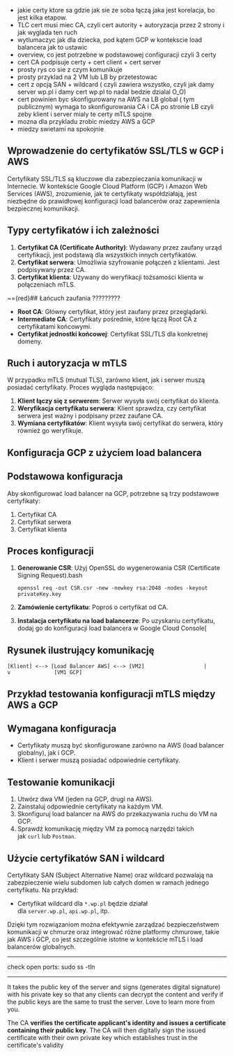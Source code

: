 
- jakie certy ktore sa gdzie jak sie ze soba łączą jaka jest korelacja, bo jest kilka etapow.
- TLC cert musi miec CA, czyli cert autority + autoryzacja przez 2 strony i jak wyglada ten ruch
- wytlumaczyc jak dla dziecka, pod kątem GCP w kontekscie load balancera jak to ustawic
- overview, co jest potrzebne w podstawowej configuracji czyli 3 certy
- cert CA podpisuje certy + cert client + cert server
- prosty rys co sie z czym komunikuje
- prosty przyklad na 2 VM lub LB by przetestowac
- cert z opcją SAN + wildcard ( czyli zawiera wszystko, czyli jak damy server wp.pl i damy cert wp.pl to nadal bedzie dzialal O_O)
- cert powinien byc skonfigurowany na AWS na LB global ( tym publicznym) wymaga to skonfigurowania CA i CA po stronie LB czyli zeby klient i server mialy te certy mTLS spojne
- mozna dla przykladu zrobic miedzy AWS a GCP
- miedzy swietami na spokojnie




## Wprowadzenie do certyfikatów SSL/TLS w GCP i AWS

Certyfikaty SSL/TLS są kluczowe dla zabezpieczania komunikacji w Internecie. W kontekście Google Cloud Platform (GCP) i Amazon Web Services (AWS), zrozumienie, jak te certyfikaty współdziałają, jest niezbędne do prawidłowej konfiguracji load balancerów oraz zapewnienia bezpiecznej komunikacji.

## Typy certyfikatów i ich zależności

1. **Certyfikat CA (Certificate Authority)**: Wydawany przez zaufany urząd certyfikacji, jest podstawą dla wszystkich innych certyfikatów.
2. **Certyfikat serwera**: Umożliwia szyfrowanie połączeń z klientami. Jest podpisywany przez CA.
3. **Certyfikat klienta**: Używany do weryfikacji tożsamości klienta w połączeniach mTLS.

~={red}## Łańcuch zaufania ?????????

- **Root CA**: Główny certyfikat, który jest zaufany przez przeglądarki.
- **Intermediate CA**: Certyfikaty pośrednie, które łączą Root CA z certyfikatami końcowymi.
- **Certyfikat jednostki końcowej**: Certyfikat SSL/TLS dla konkretnej domeny.

## Ruch i autoryzacja w mTLS

W przypadku mTLS (mutual TLS), zarówno klient, jak i serwer muszą posiadać certyfikaty. Proces wygląda następująco:

1. **Klient łączy się z serwerem**: Serwer wysyła swój certyfikat do klienta.
2. **Weryfikacja certyfikatu serwera**: Klient sprawdza, czy certyfikat serwera jest ważny i podpisany przez zaufane CA.
3. **Wymiana certyfikatów**: Klient wysyła swój certyfikat do serwera, który również go weryfikuje.

## Konfiguracja GCP z użyciem load balancera

## Podstawowa konfiguracja

Aby skonfigurować load balancer na GCP, potrzebne są trzy podstawowe certyfikaty:

1. Certyfikat CA
2. Certyfikat serwera
3. Certyfikat klienta

## Proces konfiguracji

1. **Generowanie CSR**: Użyj OpenSSL do wygenerowania CSR (Certificate Signing Request).bash
    
    `openssl req -out CSR.csr -new -newkey rsa:2048 -nodes -keyout privateKey.key`
    
2. **Zamówienie certyfikatu**: Poproś o certyfikat od CA.
3. **Instalacja certyfikatu na load balancerze**: Po uzyskaniu certyfikatu, dodaj go do konfiguracji load balancera w Google Cloud Console[
## Rysunek ilustrujący komunikację


`[Klient] <--> [Load Balancer AWS] <--> [VM2]                   |                  v              [VM1 GCP]`

## Przykład testowania konfiguracji mTLS między AWS a GCP

## Wymagana konfiguracja

- Certyfikaty muszą być skonfigurowane zarówno na AWS (load balancer globalny), jak i GCP.
- Klient i serwer muszą posiadać odpowiednie certyfikaty.

## Testowanie komunikacji

1. Utwórz dwa VM (jeden na GCP, drugi na AWS).
2. Zainstaluj odpowiednie certyfikaty na każdym VM.
3. Skonfiguruj load balancer na AWS do przekazywania ruchu do VM na GCP.
4. Sprawdź komunikację między VM za pomocą narzędzi takich jak `curl` lub `Postman`.

## Użycie certyfikatów SAN i wildcard

Certyfikaty SAN (Subject Alternative Name) oraz wildcard pozwalają na zabezpieczenie wielu subdomen lub całych domen w ramach jednego certyfikatu. Na przykład:

- Certyfikat wildcard dla `*.wp.pl` będzie działał dla `server.wp.pl`, `api.wp.pl`, itp.

Dzięki tym rozwiązaniom można efektywnie zarządzać bezpieczeństwem komunikacji w chmurze oraz integrować różne platformy chmurowe, takie jak AWS i GCP, co jest szczególnie istotne w kontekście mTLS i load balancerów globalnych.

***

 check open ports: 
 sudo ss -tln


***
It takes the public key of the server and signs (generates digital signature) with his private key so that any clients can decrypt the content and verify if the public keys are the same to trust the server. Love to learn more from you.


The CA **verifies the certificate applicant's identity and issues a certificate containing their public key**. The CA will then digitally sign the issued certificate with their own private key which establishes trust in the certificate's validity